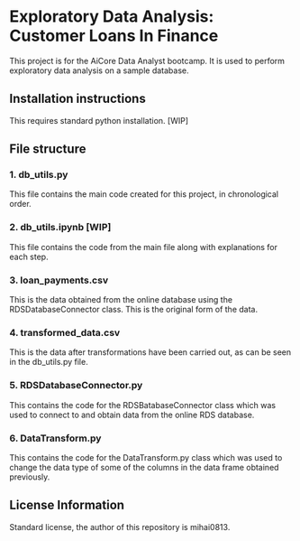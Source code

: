 # Exploratory Data Analysis: Customer Loans In Finance
This project is for the AiCore Data Analyst bootcamp. It is used to perform exploratory data analysis on a sample database.

## Installation instructions
This requires standard python installation. [WIP]

## File structure
### 1. db_utils.py
This file contains the main code created for this project, in chronological order.

### 2. db_utils.ipynb [WIP]
This file contains the code from the main file along with explanations for each step.

### 3. loan_payments.csv
This is the data obtained from the online database using the RDSDatabaseConnector class. This is the original form of the data.

### 4. transformed_data.csv
This is the data after transformations have been carried out, as can be seen in the db_utils.py file.

### 5. RDSDatabaseConnector.py
This contains the code for the RDSBatabaseConnector class which was used to connect to and obtain data from the online RDS database.

### 6. DataTransform.py
This contains the code for the DataTransform.py class which was used to change the data type of some of the columns in the data frame obtained previously.

## License Information
Standard license, the author of this repository is mihai0813.